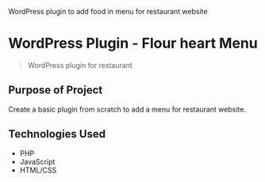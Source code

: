 WordPress plugin to add food in menu for restaurant website

# WordPress Plugin - Flour heart Menu

> WordPress plugin for restaurant

## Purpose of Project

Create a basic plugin from scratch to add a menu for restaurant website.

## Technologies Used

- PHP
- JavaScript
- HTML/CSS
